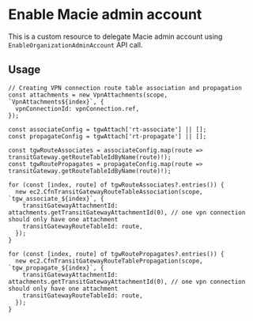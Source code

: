 # Enable Macie admin account

This is a custom resource to delegate Macie admin account using `EnableOrganizationAdminAccount` API call.

## Usage

    // Creating VPN connection route table association and propagation
    const attachments = new VpnAttachments(scope, `VpnAttachments${index}`, {
      vpnConnectionId: vpnConnection.ref,
    });

    const associateConfig = tgwAttach['rt-associate'] || [];
    const propagateConfig = tgwAttach['rt-propagate'] || [];

    const tgwRouteAssociates = associateConfig.map(route => transitGateway.getRouteTableIdByName(route)!);
    const tgwRoutePropagates = propagateConfig.map(route => transitGateway.getRouteTableIdByName(route)!);

    for (const [index, route] of tgwRouteAssociates?.entries()) {
      new ec2.CfnTransitGatewayRouteTableAssociation(scope, `tgw_associate_${index}`, {
        transitGatewayAttachmentId: attachments.getTransitGatewayAttachmentId(0), // one vpn connection should only have one attachment
        transitGatewayRouteTableId: route,
      });
    }

    for (const [index, route] of tgwRoutePropagates?.entries()) {
      new ec2.CfnTransitGatewayRouteTablePropagation(scope, `tgw_propagate_${index}`, {
        transitGatewayAttachmentId: attachments.getTransitGatewayAttachmentId(0), // one vpn connection should only have one attachment
        transitGatewayRouteTableId: route,
      });
    }

